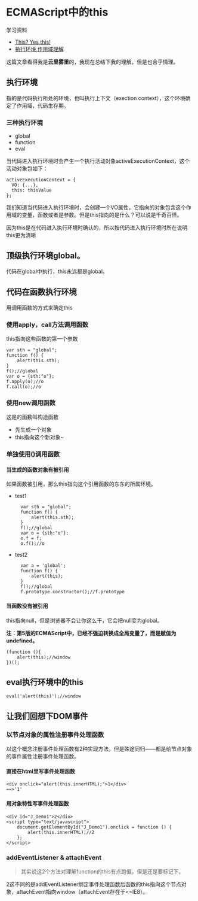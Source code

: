 # ECMAScript中的this

学习资料

* [This? Yes,this!](http://www.cnblogs.com/TomXu/archive/2012/01/17/2310479.html)
* [执行环境,作用域理解](http://wenku.baidu.com/view/358a14593b3567ec102d8ac3.html)

这篇文章看得我是**云里雾里**的，我现在总结下我的理解，但是也合乎情理。

## 执行环境

指的是代码执行所处的环境，也叫执行上下文（exection context），这个环境确定了作用域，代码生存期。

### 三种执行环境

* global
* function
* eval


当代码进入执行环境时会产生一个执行活动对象activeExecutionContext，这个活动对象包如下：
	
	activeExecutionContext = {
	  VO: {...},
	  this: thisValue
	};

我们知道当代码进入执行环境时，会创建一个VO属性，它指向的对象包含这个作用域的变量，函数或者是参数。但是this指向的是什么？可以说是千奇百怪。

因为this是在代码进入执行环境时确认的，所以按代码进入执行环境时所在说明this更为清晰

## 顶级执行环境global。

代码在global中执行，this永远都是global。

## 代码在函数执行环境

用调用函数的方式来确定this

### 使用apply，call方法调用函数

this指向这些函数的第一个参数

    var sth = "global";
    function f() {
        alert(this.sth);
    }
    f();//global
    var o = {sth:"o"};
    f.apply(o);//o
    f.call(o);//o

### 使用new调用函数

这是的函数叫构造函数

* 先生成一个对象
* this指向这个新对象~

### 单独使用()调用函数

#### 当生成的函数对象有被引用

如果函数被引用，那么this指向这个引用函数的东东的所属环境。

* test1

    	var sth = "global";
	    function f() {
	        alert(this.sth);
	    }
	    f();//global
	    var o = {sth:"o"};
	    o.f = f;
	    o.f();//o

* test2

		var a = 'global';
		function f() {
		    alert(this);
		}
		f();//global
		f.prototype.constructor();//f.prototype

#### 当函数没有被引用

this指向null，但是浏览器不会让你这么干，它会把null变为global。

**注：第5版的ECMAScript中，已经不强迫转换成全局变量了，而是赋值为undefined。**

    (function (){
        alert(this);//window
    })();

## eval执行环境中的this

	eval('alert(this)');//window

## 让我们回想下DOM事件

### 以节点对象的属性注册事件处理函数

以这个概念注册事件处理函数有2种实现方法，但是殊途同归——都是给节点对象的事件属性注册事件处理函数。

#### 直接在html里写事件处理函数

	<div onclick="alert(this.innerHTML);">1</div>
	==>'1'

#### 用对象特性写事件处理函数

    <div id="J_Demo1">2</div>
    <script type="text/javascript">
        document.getElementById("J_Demo1").onclick = function () {
            alert(this.innerHTML);//2
        };
    </script>

### addEventListener & attachEvent

>其实说这2个方法对理解function的this有点跑偏，但是还是要标记下。

2这不同的是addEventListener绑定事件处理函数后函数的this指向这个节点对象，attachEvent指向window（attachEvent存在于<=IE8）。
